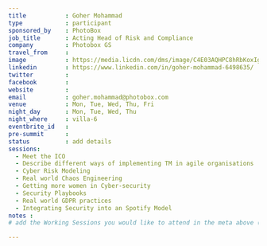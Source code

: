 ```yaml
---
title           : Goher Mohammad
type            : participant
sponsored_by    : PhotoBox
job_title       : Acting Head of Risk and Compliance
company         : Photobox GS
travel_from     :
image           : https://media.licdn.com/dms/image/C4E03AQHPC8hRbKoxIg/profile-displayphoto-shrink_800_800/0?e=1531958400&v=beta&t=Ds7fn2QuCNZ-CiE01uPMJAr99i8bZOwu3Bu374DxpB0
linkedin        : https://www.linkedin.com/in/goher-mohammad-6498635/
twitter         :
facebook        :
website         :
email           : goher.mohammad@photobox.com
venue           : Mon, Tue, Wed, Thu, Fri
night_day       : Mon, Tue, Wed, Thu
night_where     : villa-6
eventbrite_id   :
pre-summit      :
status          : add details
sessions:
  - Meet the ICO
  - Describe different ways of implementing TM in agile organisations
  - Cyber Risk Modeling
  - Real world Chaos Engineering
  - Getting more women in Cyber-security
  - Security Playbooks
  - Real world GDPR practices
  - Integrating Security into an Spotify Model
notes :
# add the Working Sessions you would like to attend in the meta above (use the session's title) e.g. sessions (one per line): -Security Playbooks Diagrams -Hackathon Daily Sessions

---
```


<!-- put more details about participant here -->
